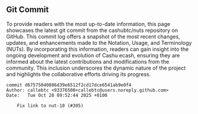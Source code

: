 ## Git Commit
To provide readers with the most up-to-date information, this page showcases the latest git commit from the cashubtc/nuts repository on GitHub. This commit log offers a snapshot of the most recent changes, updates, and enhancements made to the Notation, Usage, and Terminology (NUTs). By incorporating this information, readers can gain insight into the ongoing development and evolution of Cashu ecash, ensuring they are informed about the latest contributions and modifications from the community. This inclusion underscores the dynamic nature of the project and highlights the collaborative efforts driving its progress.

```shell
commit d67575040886d39e6512f2cd17dce6541ab9e0f4
Author: callebtc <93376500+callebtc@users.noreply.github.com>
Date:   Tue Oct 28 09:52:44 2025 +0100

    Fix link to nut-10 (#305)
```
